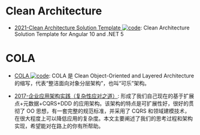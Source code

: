 # Clean Architecture

- [2021-Clean Architecture Solution Template ![code](https://martrix-usa.oss-accelerate.aliyuncs.com/logo/code.svg)](https://github.com/jasontaylordev/CleanArchitecture): Clean Architecture Solution Template for Angular 10 and .NET 5

# COLA

- [COLA ![code](https://martrix-usa.oss-accelerate.aliyuncs.com/logo/code.svg)](https://github.com/alibaba/COLA): COLA 是 Clean Object-Oriented and Layered Architecture 的缩写，代表“整洁面向对象分层架构”，也叫“可乐”架构。

- [2017-企业应用架构实践（复杂性应对之道）](https://yq.aliyun.com/articles/285590): 形成了我们自己现在的基于扩展点+元数据+CQRS+DDD 的应用架构。该架构的特点是可扩展性好，很好的贯彻了 OO 思想，有一套完整的规范标准，并采用了 CQRS 和领域建模技术，在很大程度上可以降低应用的复杂度。本文主要阐述了我们的思考过程和架构实现，希望能对在路上的你有所帮助。

